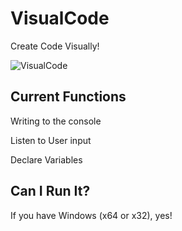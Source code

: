 # VisualCode
Create Code Visually!

![VisualCode](https://cdn.glitch.com/88e39d05-be64-4659-a57d-2a4d23c02d1d%2FScreenshot%20(10).png?v=1597256611585)

## Current Functions
Writing to the console

Listen to User input

Declare Variables

## Can I Run It?
If you have Windows (x64 or x32), yes!
